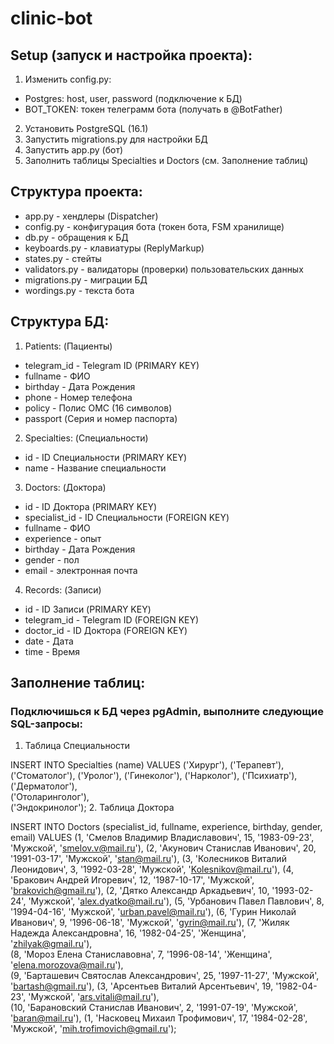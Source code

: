 # clinic-bot

## Setup (запуск и настройка проекта):
1. Изменить config.py:
- Postgres: host, user, password (подключение к БД)
- BOT_TOKEN: токен телеграмм бота (получать в @BotFather)
2. Установить PostgreSQL (16.1)
3. Запустить migrations.py для настройки БД
4. Запустить app.py (бот)
5. Заполнить таблицы Specialties и Doctors (см. Заполнение таблиц)

## Структура проекта:
- app.py - хендлеры (Dispatcher)
- config.py - конфигурация бота (токен бота, FSM хранилище)
- db.py - обращения к БД
- keyboards.py - клавиатуры (ReplyMarkup)
- states.py - стейты
- validators.py - валидаторы (проверки) пользовательских данных
- migrations.py - миграции БД
- wordings.py - текста бота

## Структура БД:
1. Patients: (Пациенты)
- telegram_id - Telegram ID (PRIMARY KEY)
- fullname - ФИО
- birthday - Дата Рождения
- phone - Номер телефона
- policy - Полис ОМС (16 символов)
- passport (Серия и номер паспорта)

2. Specialties: (Специальности)
- id - ID Специальности (PRIMARY KEY)
- name - Название специальности

3. Doctors: (Доктора)
- id - ID Доктора (PRIMARY KEY)
- specialist_id - ID Специальности (FOREIGN KEY)
- fullname - ФИО
- experience - опыт
- birthday - Дата Рождения
- gender - пол
- email - электронная почта

4. Records: (Записи)
- id - ID Записи (PRIMARY KEY)
- telegram_id - Telegram ID (FOREIGN KEY)
- doctor_id - ID Доктора (FOREIGN KEY)
- date - Дата
- time - Время

## Заполнение таблиц:
### Подключишься к БД через pgAdmin, выполните следующие SQL-запросы:
1. Таблица Специальности

INSERT INTO Specialties (name)
VALUES ('Хирург'),
('Терапевт'),
('Стоматолог'),
('Уролог'),
('Гинеколог'),
('Нарколог'),
('Психиатр'),                  
('Дерматолог'),                                                                                          
('Отоларинголог'),                      
('Эндокринолог');
2. Таблица Доктора

INSERT INTO Doctors (specialist_id, fullname, experience, birthday, gender, email)
VALUES 
    (1, 'Смелов Владимир Владиславович', 15, '1983-09-23', 'Мужской', 'smelov.v@mail.ru'),
    (2, 'Акунович Станислав Иванович', 20, '1991-03-17', 'Мужской', 'stan@mail.ru'),
    (3, 'Колесников Виталий Леонидович', 3, '1992-03-28', 'Мужской', 'Kolesnikov@mail.ru'),
    (4, 'Бракович Андрей Игоревич', 12, '1987-10-17', 'Мужской', 'brakovich@gmail.ru'),
    (2, 'Дятко Александр Аркадьевич', 10, '1993-02-24', 'Мужской', 'alex.dyatko@mail.ru'),
    (5, 'Урбанович Павел Павлович', 8, '1994-04-16', 'Мужской', 'urban.pavel@mail.ru'),
    (6, 'Гурин Николай Иванович', 9, '1996-06-18', 'Мужской', 'gyrin@mail.ru'),
    (7, 'Жиляк Надежда Александровна', 16, '1982-04-25', 'Женщина', 'zhilyak@gmail.ru'),                  
    (8, 'Мороз Елена Станиславовна', 7, '1996-08-14', 'Женщина', 'elena.morozova@mail.ru'),                                                                                          
    (9, 'Барташевич Святослав Александрович', 25, '1997-11-27', 'Мужской', 'bartash@gmail.ru'),
    (3, 'Арсентьев Виталий Арсентьевич', 19, '1982-04-23', 'Мужской', 'ars.vitali@mail.ru'),                      
    (10, 'Барановский Станислав Иванович', 2, '1991-07-19', 'Мужской', 'baran@mail.ru'),
    (1, 'Насковец Михаил Трофимович', 17, '1984-02-28', 'Мужской', 'mih.trofimovich@gmail.ru');
